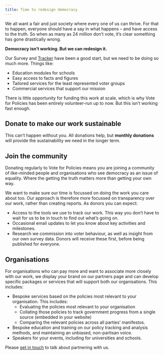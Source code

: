 ```yaml
---
title: Time to redesign democracy
---
```


We all want a fair and just society where every one of us can thrive. For that to happen, everyone should have a say in what happens – and have access to the truth. So when as many as 24 million don’t vote, it’s clear something has gone drastically wrong.

**Democracy isn’t working. But we can redesign it.**

Our Survey and [Tracker](https://policytracker.org.uk/) have been a good start, but we need to be doing so much more. Things like:

- Education modules for schools
- Easy access to facts and figures
- Tailored services for the least represented voter groups
- Commercial services that support our mission

There is little opportunity for funding this work at scale, which is why Vote for Policies has been entirely volunteer-run up to now. But this isn’t working fast enough.

## Donate to make our work sustainable

This can’t happen without you. All donations help, but **monthly donations** will provide the sustainability we need in the longer term.

## Join the community

Donating regularly to Vote for Policies means you are joining a community of like-minded people and organisations who see democracy as an issue of equality. Where the getting the truth matters more than getting your own way.

We want to make sure our time is focussed on doing the work you care about too. Our approach is therefore more focussed on transparency over our work, rather than creating reports. As donors you can expect:

- Access to the tools we use to track our work. This way you don’t have to wait for us to be in touch to find out what’s going on.
- Occasional email updates to let you know about key activities and milestones.
- Research we commission into voter behaviour, as well as insight from our own survey data. Donors will receive these first, before being published for everyone.

## Organisations

For organisations who can pay more and want to associate more closely with our work, we display your brand on our partners page and can develop specific packages or services that will support both our organisations. This includes:

- Bespoke services based on the policies most relevant to your organisation. This includes:
  - Evaluating the policies most relevant to your organisation
  - Collating those policies to track government progress from a single source (embedded in your website)
  - Comparing the relevant policies across all parties’ manifestos.
- Bespoke education and training on our policy tracking and analysis methods, and maintaining an unbiased, non-partisan voice.
- Speakers for your events, including for universities and schools.

Please [get in touch](/contact) to talk about partnering with us.
